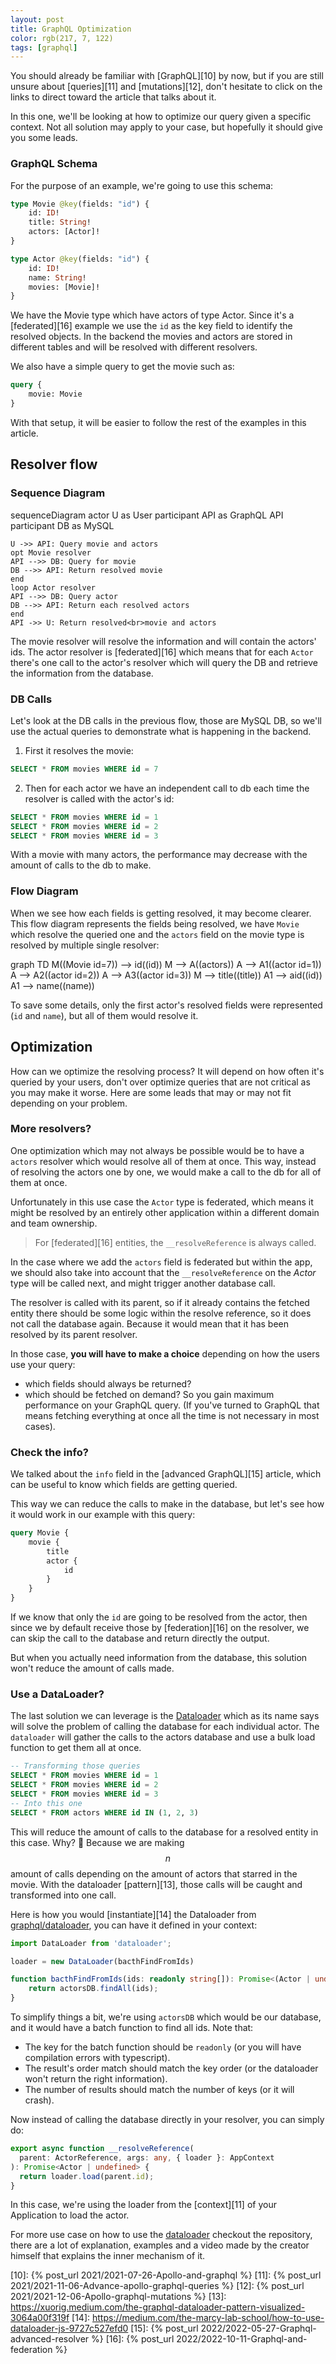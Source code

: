 ```yaml
---
layout: post
title: GraphQL Optimization
color: rgb(217, 7, 122)
tags: [graphql]
---
```


You should already be familiar with [GraphQL][10] by now, but if you are still unsure about [queries][11] 
and [mutations][12], don't hesitate to click on the links to direct toward the article that talks about it.

In this one, we'll be looking at how to optimize our query given a specific context. Not all solution may apply to your
case, but hopefully it should give you some leads.

### GraphQL Schema

For the purpose of an example, we're going to use this schema:

```graphql
type Movie @key(fields: "id") {
    id: ID!
    title: String!
    actors: [Actor]!
}

type Actor @key(fields: "id") {
    id: ID!
    name: String!
    movies: [Movie]!
}
```

We have the Movie type which have actors of type Actor. Since it's a [federated][16] example we use the `id` as the key
field to identify the resolved objects.
In the backend the movies and actors are stored in different tables and will be resolved with different resolvers.

We also have a simple query to get the movie such as:

```graphql
query {
    movie: Movie
}
```

With that setup, it will be easier to follow the rest of the examples in this article.

## Resolver flow

### Sequence Diagram

<div class="mermaid">
sequenceDiagram
    actor U as User
    participant API as GraphQL API
    participant DB as MySQL 

    U ->> API: Query movie and actors
    opt Movie resolver
    API -->> DB: Query for movie 
    DB -->> API: Return resolved movie
    end 
    loop Actor resolver
    API -->> DB: Query actor
    DB -->> API: Return each resolved actors
    end
    API ->> U: Return resolved<br>movie and actors

</div>

The movie resolver will resolve the information and will contain the actors' ids.
The actor resolver is [federated][16] which means that for each `Actor` there's one call to the actor's resolver
which will query the DB and retrieve the information from the database.

### DB Calls

Let's look at the DB calls in the previous flow, those are MySQL DB, so we'll use the actual queries to demonstrate
what is happening in the backend.

1. First it resolves the movie:

```sql
SELECT * FROM movies WHERE id = 7
```

2. Then for each actor we have an independent call to db each time the resolver is called with the actor's id:

```sql
SELECT * FROM movies WHERE id = 1
SELECT * FROM movies WHERE id = 2
SELECT * FROM movies WHERE id = 3
```

With a movie with many actors, the performance may decrease with the amount of calls to the db to make.

### Flow Diagram

When we see how each fields is getting resolved, it may become clearer. This flow diagram represents the fields
being resolved, we have `Movie` which resolve the queried one and the `actors` field on the movie type is resolved by
multiple single resolver:

<div class="mermaid">
graph TD
    M((Movie id=7)) --> id((id))
    M --> A((actors))
    A --> A1((actor id=1))
    A --> A2((actor id=2))
    A --> A3((actor id=3))
    M --> title((title))
    A1 --> aid((id))
    A1 --> name((name))
</div>

To save some details, only the first actor's resolved fields were represented (`id` and `name`), but all of them would
resolve it.

## Optimization

How can we optimize the resolving process? It will depend on how often it's queried by your users, don't over optimize
queries that are not critical as you may make it worse.
Here are some leads that may or may not fit depending on your problem.

### More resolvers?

One optimization which may not always be possible would be to have a `actors` resolver which would resolve all of them
at once.
This way, instead of resolving the actors one by one, we would make a call to the db for all of them at once.

Unfortunately in this use case the `Actor` type is federated, which means it might be resolved by an entirely other
application within a different domain and team ownership.

> For [federated][16] entities, the `__resolveReference` is always called.

In the case where we add the `actors` field is federated but within the app, we should also take into account that
the `__resolveReference` on the _Actor_ type will be called next, and might trigger another database call.

The resolver is called with its parent, so if it already contains the fetched entity there should be some logic within
the resolve reference, so it does not call the database again.
Because it would mean that it has been resolved by its parent resolver.

In those case, **you will have to make a choice** depending on how the users use your query:
- which fields should always be returned?
- which should be fetched on demand?
So you gain maximum performance on your GraphQL query.
(If you've turned to GraphQL that means fetching everything at once all the time is not necessary in most cases).

### Check the info?

We talked about the `info` field in the [advanced GraphQL][15] article, which can be useful to know which fields are
getting queried.

This way we can reduce the calls to make in the database, but let's see how it would work in our example with this
query:

```graphql
query Movie {
    movie {
        title
        actor {
            id
        }
    }
}
```

If we know that only the `id` are going to be resolved from the actor, then since we by default receive those by
[federation][16] on the resolver, we can skip the call to the database and return directly the output.

But when you actually need information from the database, this solution won't reduce the amount of calls made.

### Use a DataLoader?

The last solution we can leverage is the [Dataloader][1] which as its name says will solve the problem of calling the
database for each individual actor. The `dataloader` will gather the calls to the actors database and use a
bulk load function to get them all at once.

```sql
-- Transforming those queries
SELECT * FROM movies WHERE id = 1
SELECT * FROM movies WHERE id = 2
SELECT * FROM movies WHERE id = 3
-- Into this one
SELECT * FROM actors WHERE id IN (1, 2, 3)
```

This will reduce the amount of calls to the database for a resolved entity in this case. Why? 🥲 Because we are making
$$n$$ amount of calls depending on the amount of actors that starred in the movie. With the dataloader [pattern][13],
those calls will be caught and transformed into one call.

Here is how you would [instantiate][14] the Dataloader from [graphql/dataloader][1], you can have it defined in your
context:

```ts
import DataLoader from 'dataloader';

loader = new DataLoader(bacthFindFromIds)

function bacthFindFromIds(ids: readonly string[]): Promise<(Actor | undefined)[]> {
    return actorsDB.findAll(ids);
}
```

To simplify things a bit, we're using `actorsDB` which would be our database, and it would have a batch
function to find all ids.
Note that:

- The key for the batch function should be `readonly` (or you will have compilation errors with typescript).
- The result's order match should match the key order (or the dataloader won't return the right information).
- The number of results should match the number of keys (or it will crash).

Now instead of calling the database directly in your resolver, you can simply do:

```ts
export async function __resolveReference(
  parent: ActorReference, args: any, { loader }: AppContext
): Promise<Actor | undefined> {
  return loader.load(parent.id);
}
```

In this case, we're using the loader from the [context][11] of your Application to load the actor.

For more use case on how to use the [dataloader][1] checkout the repository, there are a lot of explanation, examples
and a video made by the creator himself that explains the inner mechanism of it.

[1]: https://github.com/graphql/dataloader
[10]: {% post_url 2021/2021-07-26-Apollo-and-graphql %}
[11]: {% post_url 2021/2021-11-06-Advance-apollo-graphql-queries %}
[12]: {% post_url 2021/2021-12-06-Apollo-graphql-mutations %}
[13]: https://xuorig.medium.com/the-graphql-dataloader-pattern-visualized-3064a00f319f
[14]: https://medium.com/the-marcy-lab-school/how-to-use-dataloader-js-9727c527efd0
[15]: {% post_url 2022/2022-05-27-Graphql-advanced-resolver %}
[16]: {% post_url 2022/2022-10-11-Graphql-and-federation %}
